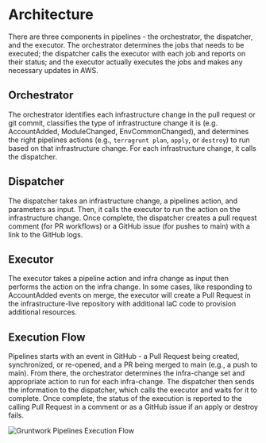 # Architecture

There are three components in pipelines - the orchestrator, the dispatcher, and the executor. The orchestrator determines the jobs that needs to be executed; the dispatcher calls the executor with each job and reports on their status; and the executor actually executes the jobs and makes any necessary updates in AWS.

## Orchestrator

The orchestrator identifies each infrastructure change in the pull request or git commit, classifies the type of infrastructure change it is (e.g. AccountAdded, ModuleChanged, EnvCommonChanged), and determines the right pipelines actions (e.g., `terragrunt plan`, `apply`, or `destroy`) to run based on that infrastructure change. For each infrastructure change, it calls the dispatcher.

## Dispatcher

The dispatcher takes an infrastructure change, a pipelines action, and parameters as input. Then, it calls the executor to run the action on the infrastructure change. Once complete, the dispatcher creates a pull request comment (for PR workflows) or a GitHub issue (for pushes to main) with a link to the GitHub logs.

## Executor

The executor takes a pipeline action and infra change as input then performs the action on the infra change. In some cases, like responding to AccountAdded events on merge, the executor will create a Pull Request in the infrastructure-live repository with additional IaC code to provision additional resources.

## Execution Flow

Pipelines starts with an event in GitHub - a Pull Request being created, synchronized, or re-opened, and a PR being merged to main (e.g., a push to main). From there, the orchestrator determines the infra-change set and appropriate action to run for each infra-change. The dispatcher then sends the information to the dispatcher, which calls the executor and waits for it to complete. Once complete, the status of the execution is reported to the calling Pull Request in a comment or as a GitHub issue if an apply or destroy fails.

![Gruntwork Pipelines Execution Flow](/img/pipelines/how-it-works/pipelines_execution_flow.png)
